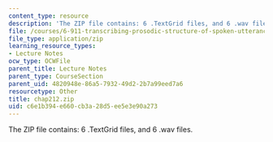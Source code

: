 ```yaml
---
content_type: resource
description: 'The ZIP file contains: 6 .TextGrid files, and 6 .wav files.'
file: /courses/6-911-transcribing-prosodic-structure-of-spoken-utterances-with-tobi-january-iap-2006/c6e1b394e660cb3a28d5ee5e3e90a273_chap212.zip
file_type: application/zip
learning_resource_types:
- Lecture Notes
ocw_type: OCWFile
parent_title: Lecture Notes
parent_type: CourseSection
parent_uid: 4820948e-86a5-7932-49d2-2b7a99eed7a6
resourcetype: Other
title: chap212.zip
uid: c6e1b394-e660-cb3a-28d5-ee5e3e90a273
---
```

The ZIP file contains: 6 .TextGrid files, and 6 .wav files.


